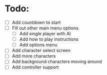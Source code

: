 # Todo:

-  [ ] Add countdown to start
-  [ ] Fill out other main menu options
   -  [ ] Add single player with AI
   -  [ ] Add how to play instructions
   -  [ ] Add options menu
-  [ ] Add character select screen
-  [ ] Add more characters
-  [ ] Add background characters moving around
-  [ ] Add controller support
